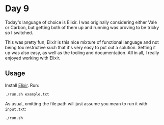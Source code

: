 # Day 9

Today's language of choice is Elixir. I was originally considering either Vale or Carbon, but getting both of them up
and running was proving to be tricky so I switched.

This was pretty fun, Elixir is this nice mixture of functional language and not being too restrictive such that
it's very easy to put out a solution. Setting it up was also easy, as well as the tooling and documentation. All in all,
I really enjoyed working with Elixir.

## Usage

Install [Elixir](https://elixir-lang.org/). Run:

```bash
./run.sh example.txt
```

As usual, omitting the file path will just assume you mean to run it with `input.txt`:

```bash
./run.sh
```
